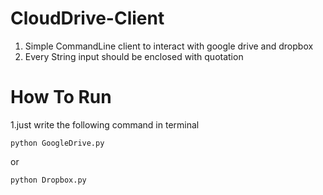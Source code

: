 # CloudDrive-Client
1. Simple CommandLine client to interact with google drive and dropbox 
2. Every String input should be enclosed with quotation


# How To Run
1.just write the following command in terminal
``` 
python GoogleDrive.py
```
or
```
python Dropbox.py
```
